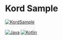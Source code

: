 # Kord Sample

[![KordSample](https://img.shields.io/badge/KordSample-0.0.1-blue.svg)]()
<br><br>
[![Java](https://img.shields.io/badge/Java-17-FF7700.svg?logo=java)]()
[![Kotlin](https://img.shields.io/badge/Kotlin-1.9.0-186FCC.svg?logo=kotlin)]()
